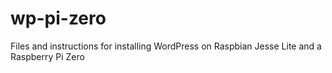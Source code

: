 # wp-pi-zero
Files and instructions for installing WordPress on Raspbian Jesse Lite and a Raspberry Pi Zero
